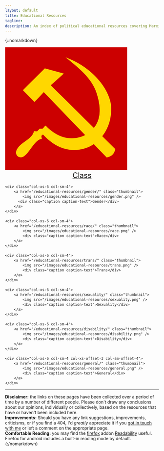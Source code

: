 ```yaml
---
layout: default
title: Educational Resources
tagline:
description: An index of political educational resources covering Marxism and the main areas of social justice, sorted by subject/topic. Over 440 links in total!
---
```


{::nomarkdown}

<style type="text/css">
.caption-text {
    font-size: 24px;
    text-align: center;
}
</style>

<div class="row">
    <div class="col-xs-6 col-sm-4">
        <a href="/educational-resources/class/" class="thumbnail">
            <img src="/images/educational-resources/class.png" />
          <div class="caption caption-text">Class</div>
        </a>
    </div>
    
    <div class="col-xs-6 col-sm-4">
        <a href="/educational-resources/gender/" class="thumbnail">
            <img src="/images/educational-resources/gender.png" />
          <div class="caption caption-text">Gender</div>
        </a>
    </div>
    
    <div class="col-xs-6 col-sm-4">
        <a href="/educational-resources/race/" class="thumbnail">
            <img src="/images/educational-resources/race.png" />
            <div class="caption caption-text">Race</div>
        </a>
    </div>
    
    <div class="col-xs-6 col-sm-4">
        <a href="/educational-resources/trans/" class="thumbnail">
            <img src="/images/educational-resources/trans.png" />
            <div class="caption caption-text">Trans</div>
        </a>
    </div>
    
    <div class="col-xs-6 col-sm-4">
        <a href="/educational-resources/sexuality/" class="thumbnail">
            <img src="/images/educational-resources/sexuality.png" />
            <div class="caption caption-text">Sexuality</div>
        </a>
    </div>
    
    <div class="col-xs-6 col-sm-4">
        <a href="/educational-resources/disability/" class="thumbnail">
            <img src="/images/educational-resources/disability.png" />
            <div class="caption caption-text">Disability</div>
        </a>
    </div>
    
    <div class="col-xs-6 col-sm-4 col-xs-offset-3 col-sm-offset-4">
        <a href="/educational-resources/general/" class="thumbnail">
            <img src="/images/educational-resources/general.png" />
            <div class="caption caption-text">General</div>
        </a>
    </div>
</div>

<hr>

<div class="alert alert-info"><b>Disclaimer:</b> the links on these pages have been collected over a period of time by a number of different people. Please don't draw any conclusions about our opinions, individually or collectively, based on the resources that have or haven't been included here.</div>

<div class="alert alert-info"><b>Improvements:</b> Should you have any link suggestions, improvements, criticisms, or if you find a 404, I'd <em>greatly</em> appreciate it if you <a class="alert-link" href="{{ site.paths.about }}">got in touch with me</a> or left a comment on the appropriate page.</div>
        
<div class="alert alert-info"><b>Comfortable Reading:</b> you may find the <a class="alert-link" href="http://www.mozilla.org/en-GB/firefox/new/">firefox</a> addon <a class="alert-link" href="https://addons.mozilla.org/en-US/firefox/addon/readability/">Readability</a> useful. Firefox for android includes a built-in reading mode by default.</div>
{:/nomarkdown}
